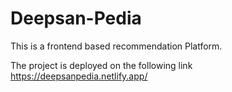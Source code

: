# Deepsan-Pedia
This is a frontend based recommendation Platform.


The project is deployed on the following link
https://deepsanpedia.netlify.app/
